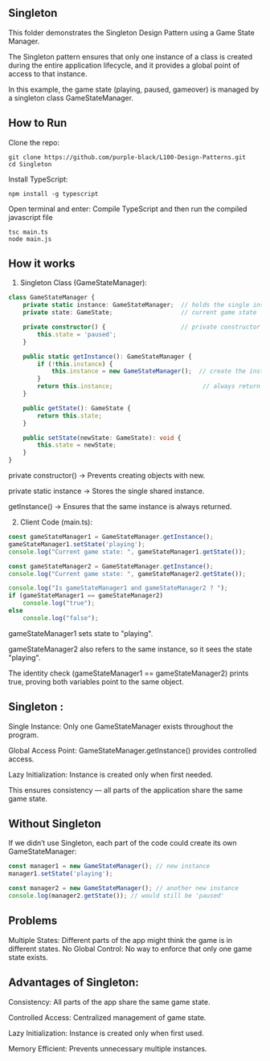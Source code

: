 ## Singleton

This folder demonstrates the Singleton Design Pattern using a Game State Manager.

The Singleton pattern ensures that only one instance of a class is created during the entire application lifecycle, and it provides a global point of access to that instance.

In this example, the game state (playing, paused, gameover) is managed by a singleton class GameStateManager.


## How to Run
Clone the repo:

```
git clone https://github.com/purple-black/L100-Design-Patterns.git
cd Singleton
```

Install TypeScript:

```
npm install -g typescript
```

Open terminal and enter:
Compile TypeScript and then run the compiled javascript file

```
tsc main.ts
node main.js
```

## How it works

1. Singleton Class (GameStateManager):
```ts
class GameStateManager {
    private static instance: GameStateManager;  // holds the single instance
    private state: GameState;                   // current game state

    private constructor() {                     // private constructor prevents direct instantiation
        this.state = 'paused';
    }

    public static getInstance(): GameStateManager {
        if (!this.instance) {
            this.instance = new GameStateManager();  // create the instance if not exists
        }
        return this.instance;                         // always return the same instance
    }

    public getState(): GameState {
        return this.state;
    }

    public setState(newState: GameState): void {
        this.state = newState;
    }
}
```

private constructor() → Prevents creating objects with new.

private static instance → Stores the single shared instance.

getInstance() → Ensures that the same instance is always returned.

2. Client Code (main.ts):
```ts
const gameStateManager1 = GameStateManager.getInstance();
gameStateManager1.setState('playing');
console.log("Current game state: ", gameStateManager1.getState());

const gameStateManager2 = GameStateManager.getInstance();
console.log("Current game state: ", gameStateManager2.getState());

console.log("Is gameStateManager1 and gameStateManager2 ? ");
if (gameStateManager1 == gameStateManager2)
    console.log("true");
else
    console.log("false");
```

gameStateManager1 sets state to "playing".

gameStateManager2 also refers to the same instance, so it sees the state "playing".

The identity check (gameStateManager1 == gameStateManager2) prints true, proving both variables point to the same object.

## Singleton :

Single Instance: Only one GameStateManager exists throughout the program.

Global Access Point: GameStateManager.getInstance() provides controlled access.

Lazy Initialization: Instance is created only when first needed.

This ensures consistency — all parts of the application share the same game state.


## Without Singleton

If we didn’t use Singleton, each part of the code could create its own GameStateManager:

```ts
const manager1 = new GameStateManager(); // new instance
manager1.setState('playing');

const manager2 = new GameStateManager(); // another new instance
console.log(manager2.getState()); // would still be 'paused'
```

## Problems

Multiple States: Different parts of the app might think the game is in different states.
No Global Control: No way to enforce that only one game state exists.

## Advantages of Singleton:

Consistency: All parts of the app share the same game state.

Controlled Access: Centralized management of game state.

Lazy Initialization: Instance is created only when first used.

Memory Efficient: Prevents unnecessary multiple instances.
 
 
